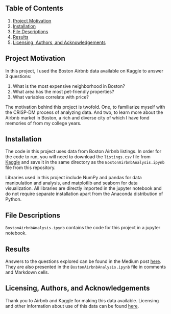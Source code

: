 ## Table of Contents
1. [Project Motivation](#project-motivation)
2. [Installation](#installation)
3. [File Descriptions](#file-descriptions)
4. [Results](#results)
5. [Licensing, Authors, and Acknowledgements](#licensing-authors-and-acknowledgements)

## Project Motivation

In this project, I used the Boston Airbnb data available on Kaggle to answer 3 questions:
1. What is the most expensive neighborhood in Boston?
2. What area has the most pet-friendly properties?
3. What variables correlate with price?

The motivation behind this project is twofold. One, to familiarize myself with the CRISP-DM process of analyzing data. And two, to learn more about the Airbnb market in Boston, a rich and diverse city of which I have fond memories of from my college years.

## Installation

The code in this project uses data from Boston Airbnb listings. In order for the code to run, you will need to download the `listings.csv` file from [Kaggle](https://www.kaggle.com/datasets/airbnb/boston) and save it in the same directory as the `BostonAirbnbAnalysis.ipynb` file from this repository.

Libraries used in this project include NumPy and pandas for data manipulation and analysis, and matplotlib and seaborn for data visualization.
All libraries are directly imported in the jupyter notebook and do not require separate installation apart from the Anaconda distribution of Python.

## File Descriptions

`BostonAirbnbAnalysis.ipynb` contains the code for this project in a jupyter notebook.

## Results

Answers to the questions explored can be found in the Medium post [here]().
They are also presented in the `BostonAirbnbAnalysis.ipynb` file in comments and Markdown cells.

## Licensing, Authors, and Acknowledgements

Thank you to Airbnb and Kaggle for making this data available. Licensing and other information about use of this data can be found [here](https://www.kaggle.com/datasets/airbnb/boston).
